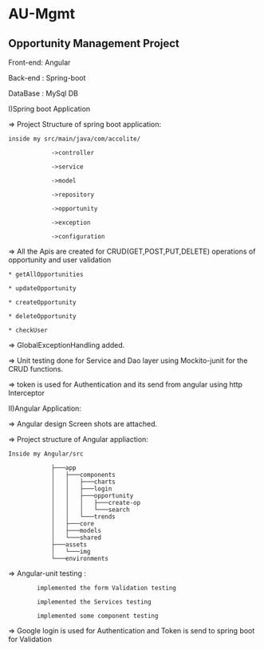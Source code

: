 # AU-Mgmt

## Opportunity Management Project

Front-end: Angular

Back-end : Spring-boot

DataBase : MySql DB
 
I)Spring boot Application

=> Project Structure of spring boot application:

	inside my src/main/java/com/accolite/
	
				->controller
				
				->service
				
				->model
				
				->repository
				
				->opportunity
				
				->exception
				
				->configuration
							 
=> All the Apis are created for CRUD(GET,POST,PUT,DELETE) operations of opportunity and user validation
	
	* getAllOpportunities
	
	* updateOpportunity
	
	* createOpportunity
	
	* deleteOpportunity
	
	* checkUser
	
=> GlobalExceptionHandling added.

=> Unit testing done for Service and Dao layer using Mockito-junit for the CRUD functions.

=> token is used for Authentication and its send from angular using http Interceptor


II)Angular Application:

=> Angular design Screen shots are attached.

=> Project structure of Angular appliaction:
	
	Inside my Angular/src
                      
				├───app
				│   ├───components
				│   │   ├───charts
				│   │   ├───login
				│   │   ├───opportunity
				│   │   │   ├───create-op
				│   │   │   └───search
				│   │   └───trends
				│   ├───core
				│   ├───models
				│   └───shared
				├───assets
				│   └───img
				└───environments
		       
		       
=> Angular-unit testing :

			implemented the form Validation testing

			implemented the Services testing

			implemented some component testing
			
=> Google login is used for Authentication and Token is send to spring boot for Validation


